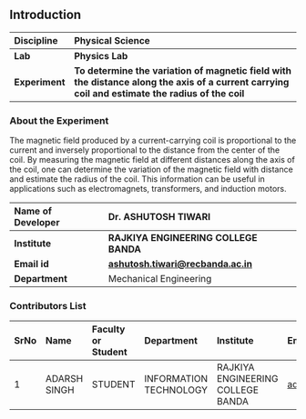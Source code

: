 ## Introduction


<b>Discipline | <b>Physical Science
:--|:--|
<b> Lab | <b> Physics Lab
<b> Experiment|     <b> To determine the variation of magnetic field with the distance along the axis of a current carrying coil and estimate the radius of the coil

### About the Experiment 

The magnetic field produced by a current-carrying coil is proportional to the current and inversely proportional to the distance from the center of the coil. By measuring the magnetic field at different distances along the axis of the coil, one can determine the variation of the magnetic field with distance and estimate the radius of the coil. This information can be useful in applications such as electromagnets, transformers, and induction motors.

<b>Name of Developer | <b> Dr. ASHUTOSH TIWARI
:--|:--|
<b> Institute | <b> RAJKIYA ENGINEERING COLLEGE BANDA
<b> Email id|     <b> ashutosh.tiwari@recbanda.ac.in
<b> Department | Mechanical Engineering

### Contributors List

SrNo | Name | Faculty or Student | Department| Institute | Email id
:--|:--|:--|:--|:--|:--|
1 | ADARSH SINGH | STUDENT | INFORMATION TECHNOLOGY | RAJKIYA ENGINEERING COLLEGE BANDA | adarshsingh2508@gmail.com

